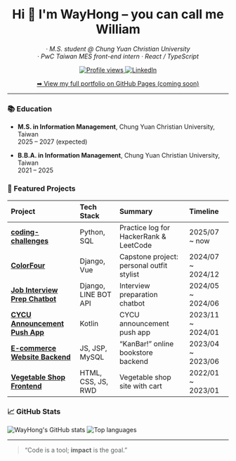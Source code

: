 <!-- README.md -->
<h1 align="center">Hi 👋 I'm WayHong – you can call me William</h1>
<p align="center">
  <em> · M.S. student @ Chung Yuan Christian University </em> <br>
  <em> · PwC Taiwan MES front-end intern · React / TypeScript</em> <br>
</p>

<p align="center">
  <!-- Profile view counter -->
  <a href="https://github.com/wayhong0928">
    <img src="https://komarev.com/ghpvc/?username=wayhong0928&label=Profile%20views&color=0e75b6" alt="Profile views" />
  </a>
  <!-- LinkedIn -->
  <a href="https://www.linkedin.com/in/william-chen-52a165299">
    <img alt="LinkedIn" src="https://img.shields.io/badge/LinkedIn-0A66C2?style=flat&logo=linkedin&logoColor=white" />
  </a>
</p>
<p align="center">
  <a href="https://wayhong0928.github.io">➡ View my full portfolio on GitHub Pages (coming soon)</a>
</p>

---

### 📚 Education
- **M.S. in Information Management**, Chung Yuan Christian University, Taiwan  
  2025 – 2027 (expected)

- **B.B.A. in Information Management**, Chung Yuan Christian University, Taiwan  
  2021 – 2025

### 🚀 Featured Projects
| Project | Tech Stack | Summary | Timeline |
| :--- | :--- | :--- | :--- |
| [**coding-challenges**](https://github.com/wayhong0928/coding-challenges) | Python, SQL | Practice log for HackerRank & LeetCode | 2025/07 ~ now |
| [**ColorFour**](https://github.com/wayhong0928/ColorFour) | Django, Vue | Capstone project: personal outfit stylist | 2024/07 ~ 2024/12 |
| [**Job Interview Prep Chatbot**](https://github.com/wayhong0928/cycu-linebot-final) | Django, LINE BOT API | Interview preparation chatbot | 2024/05 ~ 2024/06 |
| [**CYCU Announcement Push App**](https://github.com/wayhong0928/android-notify) | Kotlin | CYCU announcement push app | 2023/11 ~ 2024/01 |
| [**E-commerce Website Backend**](https://github.com/wayhong0928/jsp) | JS, JSP, MySQL | “KanBar!” online bookstore backend | 2023/04 ~ 2023/06 |
| [**Vegetable Shop Frontend**](https://github.com/wayhong0928/vegetableShop) | HTML, CSS, JS, RWD | Vegetable shop site with cart | 2022/01 ~ 2023/01 |

### 📈 GitHub Stats
<img src="https://github-readme-stats.vercel.app/api?username=wayhong0928&show_icons=true" alt="WayHong's GitHub stats" />
<img src="https://github-readme-stats.vercel.app/api/top-langs/?username=wayhong0928&layout=compact" alt="Top languages" />

---

> “Code is a tool; **impact** is the goal.”
